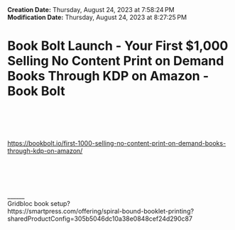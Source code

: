 <div><b>Creation Date:</b> Thursday, August 24, 2023 at 7:58:24 PM<br></div>
<div><b>Modification Date:</b> Thursday, August 24, 2023 at 8:27:25 PM<br></div>
<div><h1>Book Bolt Launch - Your First $1,000 Selling No Content Print on Demand Books Through KDP on Amazon - Book Bolt</h1><h1><br></h1></div>
<div><a href=https://bookbolt.io/first-1000-selling-no-content-print-on-demand-books-through-kdp-on-amazon/>https://bookbolt.io/first-1000-selling-no-content-print-on-demand-books-through-kdp-on-amazon/</a><br></div>
<div><br></div>
<div><br></div>
<div><br></div>
<div><br></div>
<div><br></div>
<div>______<br></div>
<div>Gridbloc book setup?</div>
<div>https://smartpress.com/offering/spiral-bound-booklet-printing?sharedProductConfig=305b5046dc10a38e0848cef24d290c87<br></div>


